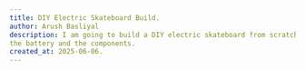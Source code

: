 ```yaml
---
title: DIY Electric Skateboard Build.
author: Arush Basliyal
description: I am going to build a DIY electric skateboard from scratch. I will buy some of the things which are not possible for me to make but i will make my own wooden board, and the battery compartment to put 
the battery and the components.
created_at: 2025-06-06.
---
```

